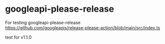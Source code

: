 # googleapi-please-release
For testing googleapi-please-release
https://github.com/googleapis/release-please-action/blob/main/src/index.ts

test for v1.1.0